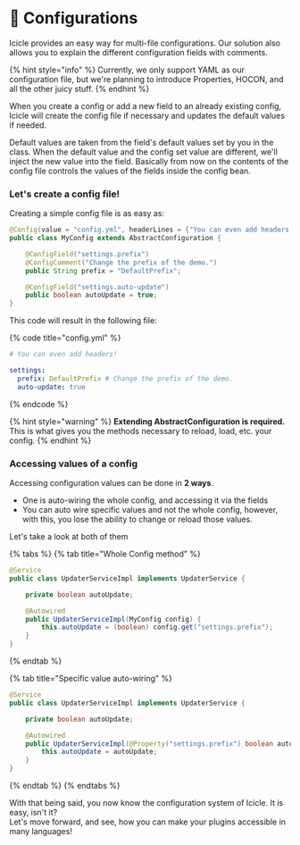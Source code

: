 # 🔧 Configurations

Icicle provides an easy way for multi-file configurations. Our solution also allows you to explain the different configuration fields with comments.

{% hint style="info" %}
Currently, we only support YAML as our configuration file, but we're planning to introduce Properties, HOCON, and all the other juicy stuff.
{% endhint %}

When you create a config or add a new field to an already existing config, Icicle will create the config file if necessary and updates the default values if needed.

Default values are taken from the field's default values set by you in the class. When the default value and the config set value are different, we'll inject the new value into the field. Basically from now on the contents of the config file controls the values of the fields inside the config bean.

### Let's create a config file!

Creating a simple config file is as easy as:

```java
@Config(value = "config.yml", headerLines = {"You can even add headers!"})
public class MyConfig extends AbstractConfiguration {

    @ConfigField("settings.prefix")
    @ConfigComment("Change the prefix of the demo.")
    public String prefix = "DefaultPrefix";

    @ConfigField("settings.auto-update")
    public boolean autoUpdate = true;                
}
```

This code will result in the following file:

{% code title="config.yml" %}
```yaml
# You can even add headers!

settings:
  prefix: DefaultPrefix # Change the prefix of the demo.
  auto-update: true
```
{% endcode %}

{% hint style="warning" %}
**Extending AbstractConfiguration is required.** This is what gives you the methods necessary to reload, load, etc. your config.
{% endhint %}

### Accessing values of a config

Accessing configuration values can be done in **2 ways**.

* One is auto-wiring the whole config, and accessing it via the fields
* &#x20;You can auto wire specific values and not the whole config, however, with this, you lose the ability to change or reload those values.

Let's take a look at both of them

{% tabs %}
{% tab title="Whole Config method" %}
```java
@Service
public class UpdaterServiceImpl implements UpdaterService {

    private boolean autoUpdate;

    @Autowired
    public UpdaterServiceImpl(MyConfig config) {
        this.autoUpdate = (boolean) config.get("settings.prefix");     
    }
}
```
{% endtab %}

{% tab title="Specific value auto-wiring" %}
```java
@Service
public class UpdaterServiceImpl implements UpdaterService {

    private boolean autoUpdate;

    @Autowired
    public UpdaterServiceImpl(@Property("settings.prefix") boolean autoUpdate) {
        this.autoUpdate = autoUpdate;  
    }
}
```
{% endtab %}
{% endtabs %}

With that being said, you now know the configuration system of Icicle. It is easy, isn't it?\
Let's move forward, and see, how you can make your plugins accessible in many languages!
